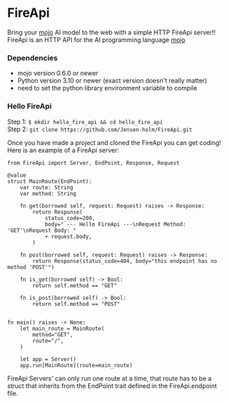 # FireApi

Bring your [mojo]() AI model to the web with a simple HTTP FireApi server!!
FireApi is an HTTP API for the AI programming language [mojo]()

### Dependencies
 - mojo version 0.6.0 or newer
 - Python version 3.10 or newer (exact version doesn't really matter)
 - need to set the python library environment variable to compile

### Hello FireApi
Step 1: `$ mkdir hello_fire_api && cd hello_fire_api` <br>
Step 2: `git clone https://github.com/Jensen-holm/FireApi.git`

Once you have made a project and cloned the FireApi you can get coding! Here is an example of a FireApi server:


```mojo
from FireApi import Server, EndPoint, Response, Request

@value
struct MainRoute(EndPoint):
    var route: String
    var method: String

    fn get(borrowed self, request: Request) raises -> Response:
        return Response(
            status_code=200,
            body=" --- Hello FireApi ---\nRequest Method: 'GET'\nRequest Body: "
            + request.body,
        )

    fn post(borrowed self, request: Request) raises -> Response:
        return Response(status_code=404, body="this endpoint has no method 'POST'")

    fn is_get(borrowed self) -> Bool:
        return self.method == "GET"

    fn is_post(borrowed self) -> Bool:
        return self.method == "POST"


fn main() raises -> None:
    let main_route = MainRoute(
        method="GET",
        route="/",
    )

    let app = Server()
    app.run[MainRoute](route=main_route)

```


FireApi Servers' can only run one route at a time, that route has to be a struct that inherits from the EndPoint
trait defined in the FireApi.endpoint file.
